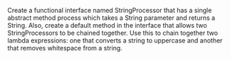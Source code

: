 Create a functional interface named StringProcessor that has a single abstract method process which takes a String parameter and returns a String. Also, create a default method in the interface that allows two StringProcessors to be chained together. Use this to chain together two lambda expressions: one that converts a string to uppercase and another that removes whitespace from a string.
